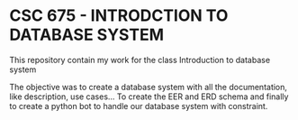 # CSC 675 - INTRODCTION TO DATABASE SYSTEM

This repository contain my work for the class Introduction to database system

The objective was to create a database system with all the documentation, like description, use cases... To create the EER and ERD schema and finally to create a python bot to handle our database system with constraint.
